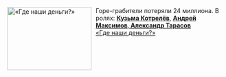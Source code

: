 <!--2025-03-21 08:00:16-->
<div class="yb">
  <div class="rss smaller1 kino_kino"><a href="https://www.kino-teatr.ru/video/47577/" title="«Где наши деньги?»"><img src="https://www.kino-teatr.ru/video/7/7/47577/poster.jpg" width="196" height="147" align="left" hspace="5" style="margin: 0px 10px 0px 5px" alt="«Где наши деньги?»"/></a>Горе-грабители потеряли 24 миллиона. В ролях: <a href=https://www.kino-teatr.ru/kino/acter/m/ros/387237/bio/ target=_blank><strong>Кузьма Котрелёв</strong></a>, <a href=https://www.kino-teatr.ru/kino/acter/m/ros/450300/bio/ target=_blank><strong>Андрей Максимов</strong></a>,<a href=https://www.kino-teatr.ru/kino/acter/m/ros/420015/bio/ target=_blank><strong> Александр Тарасов</strong></a> <br><a class="light" href="https://www.kino-teatr.ru/video/47577/">«Где наши деньги?»</a></div>
</div>
